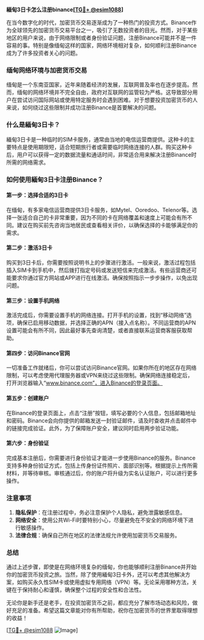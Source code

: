 **緬甸3日卡怎么注册binance[[TG💪+ @esim1088](https://t.me/s/esim1088)]**

在当今数字化的时代，加密货币交易逐渐成为了一种热门的投资方式。Binance作为全球领先的加密货币交易平台之一，吸引了无数投资者的目光。然而，对于某些地区的用户来说，由于网络限制或者身份验证问题，注册Binance可能并不是一件容易的事。特别是像缅甸这样的国家，网络环境相对复杂，如何顺利注册Binance成为了许多投资者关心的问题。

### 缅甸网络环境与加密货币交易

缅甸是一个东南亚国家，近年来随着经济的发展，互联网普及率也在逐步提高。然而，缅甸的网络环境并不完全自由，政府对互联网的监管较为严格。这导致部分用户在尝试访问国际网站或使用特定服务时会遇到困难。对于想要投资加密货币的人来说，如何绕过这些限制并成功注册Binance是首要解决的问题。

### 什么是緬甸3日卡？

緬甸3日卡是一种临时的SIM卡服务，通常由当地的电信运营商提供。这种卡的主要特点是使用期限短，适合短期旅行者或需要临时网络连接的人群。购买这种卡后，用户可以获得一定的数据流量和通话时间，非常适合用来解决注册Binance时所需的网络需求。

### 如何使用緬甸3日卡注册Binance？

#### 第一步：选择合适的3日卡

在缅甸，有多家电信运营商提供3日卡服务，如Mytel、Ooredoo、Telenor等。选择一张适合自己的卡非常重要，因为不同的卡在网络覆盖和速度上可能会有所不同。建议在购买前先咨询当地居民或查看相关评价，以确保选择的卡能够满足你的需求。

#### 第二步：激活3日卡

购买到3日卡后，你需要按照说明书上的步骤进行激活。一般来说，激活过程包括插入SIM卡到手机中，然后拨打指定号码或发送短信来完成激活。有些运营商还可能要求你通过官方网站或APP进行在线激活。确保按照指示一步步操作，以免出现问题。

#### 第三步：设置手机网络

激活完成后，你需要设置手机的网络连接。打开手机的设置，找到“移动网络”选项，确保已启用移动数据，并选择正确的APN（接入点名称）。不同运营商的APN设置可能会有所不同，因此最好事先查询清楚，或者直接联系运营商客服获取帮助。

#### 第四步：访问Binance官网

一切准备工作就绪后，你可以尝试访问Binance官网。如果你所在的地区存在网络限制，可以考虑使用代理服务器或VPN来绕过这些限制。确保网络连接稳定后，打开浏览器输入“www.binance.com”，进入Binance的登录页面。

#### 第五步：创建账户

在Binance的登录页面上，点击“注册”按钮，填写必要的个人信息，包括邮箱地址和密码。Binance会向你提供的邮箱发送一封验证邮件，请及时查收并点击邮件中的链接完成验证。此外，为了保障账户安全，建议同时启用两步验证功能。

#### 第六步：身份验证

完成基本注册后，你需要进行身份验证才能进一步使用Binance的服务。Binance支持多种身份验证方式，包括上传身份证件照片、面部识别等。根据提示上传所需材料，并等待审核。审核通过后，你的账户将升级为实名认证账户，可以进行更多操作。

### 注意事项

1. **隐私保护**：在注册过程中，务必注意保护个人隐私，避免泄露敏感信息。
2. **网络安全**：使用公共Wi-Fi时要特别小心，尽量避免在不安全的网络环境下进行敏感操作。
3. **法律合规**：确保自己所在地区的法律法规允许使用加密货币交易服务。

### 总结

通过上述步骤，即使是在网络环境复杂的缅甸，你也能够顺利注册Binance并开始你的加密货币投资之旅。当然，除了使用緬甸3日卡外，还可以考虑其他解决方案，如购买永久性SIM卡或使用虚拟专用网络（VPN）等。无论采用哪种方法，关键在于保持耐心和谨慎，确保整个过程的安全性和合法性。

无论你是新手还是老手，在投资加密货币之前，都应充分了解市场动态和风险，做好充足的准备。希望这篇文章能对你有所帮助，祝你在加密货币的世界里取得理想的收益！

[[TG💪+ @esim1088](https://t.me/s/esim1088) ![Image](https://i.postimg.cc/4NQfJmqS/Snipaste-2025-05-13-00-14-12.png)]